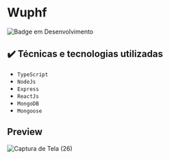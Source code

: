 # Wuphf
 
![Badge em Desenvolvimento](http://img.shields.io/static/v1?label=STATUS&message=EM%20DESENVOLVIMENTO&color=GREEN&style=for-the-badge)

## ✔️ Técnicas e tecnologias utilizadas

- ``TypeScript``
- ``NodeJs``
- ``Express``
- ``ReactJs``
- ``MongoDB``
- ``Mongoose``

## Preview

![Captura de Tela (26)](https://user-images.githubusercontent.com/89431335/153100985-9a9c1c27-2764-4d2e-ad15-f87b0fe6e3ca.png)

